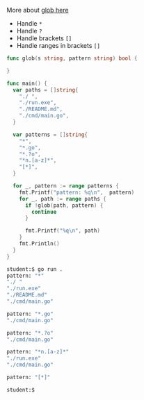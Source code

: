More about [glob here](https://man7.org/linux/man-pages/man7/glob.7.html)

- Handle `*`
- Handle `?`
- Handle brackets `[]`
- Handle ranges in brackets `[]`

```go
func glob(s string, pattern string) bool {

}
```

```go
func main() {
  var paths = []string{
    "./ ",
    "./run.exe",
    "./README.md",
    "./cmd/main.go",
  }

  var patterns = []string{
    "*",
    "*.go",
    "*.?o",
    "*n.[a-z]*",
    "[*]",
  }

  for _, pattern := range patterns {
    fmt.Printf("pattern: %q\n",  pattern)
    for _, path := range paths {
      if !glob(path, pattern) {
        continue
      }

      fmt.Printf("%q\n", path)
    }
    fmt.Println()
  }
}
```

```sh
student:$ go run .
pattern: "*"
"./ "
"./run.exe"
"./README.md"
"./cmd/main.go"

pattern: "*.go"
"./cmd/main.go"

pattern: "*.?o"
"./cmd/main.go"

pattern: "*n.[a-z]*"
"./run.exe"
"./cmd/main.go"

pattern: "[*]"

student:$
```
